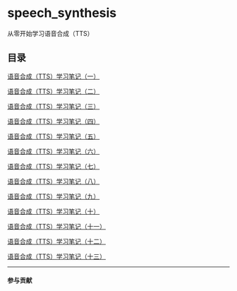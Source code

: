 # speech_synthesis

从零开始学习语音合成（TTS）

## 目录

[语音合成（TTS）学习笔记（一）](https://github.com/alin995/speech_synthesis/blob/main/TTS%E5%AD%A6%E4%B9%A0%E7%AC%94%E8%AE%B0/%E8%AF%AD%E9%9F%B3%E5%90%88%E6%88%90%EF%BC%88TTS%EF%BC%89%E5%AD%A6%E4%B9%A0%E7%AC%94%E8%AE%B0%EF%BC%88%E4%B8%80%EF%BC%89.md)

[语音合成（TTS）学习笔记（二）](https://github.com/alin995/speech_synthesis/blob/main/TTS%E5%AD%A6%E4%B9%A0%E7%AC%94%E8%AE%B0/%E8%AF%AD%E9%9F%B3%E5%90%88%E6%88%90%EF%BC%88TTS%EF%BC%89%E5%AD%A6%E4%B9%A0%E7%AC%94%E8%AE%B0%EF%BC%88%E4%BA%8C%EF%BC%89.md)

[语音合成（TTS）学习笔记（三）](https://github.com/alin995/speech_synthesis/blob/main/TTS%E5%AD%A6%E4%B9%A0%E7%AC%94%E8%AE%B0/%E8%AF%AD%E9%9F%B3%E5%90%88%E6%88%90%EF%BC%88TTS%EF%BC%89%E5%AD%A6%E4%B9%A0%E7%AC%94%E8%AE%B0%EF%BC%88%E4%B8%89%EF%BC%89.md)

[语音合成（TTS）学习笔记（四）](https://github.com/alin995/speech_synthesis/blob/main/TTS%E5%AD%A6%E4%B9%A0%E7%AC%94%E8%AE%B0/%E8%AF%AD%E9%9F%B3%E5%90%88%E6%88%90%EF%BC%88TTS%EF%BC%89%E5%AD%A6%E4%B9%A0%E7%AC%94%E8%AE%B0%EF%BC%88%E5%9B%9B%EF%BC%89.md)


[语音合成（TTS）学习笔记（五）](https://github.com/alin995/speech_synthesis/blob/main/TTS%E5%AD%A6%E4%B9%A0%E7%AC%94%E8%AE%B0/%E8%AF%AD%E9%9F%B3%E5%90%88%E6%88%90%EF%BC%88TTS%EF%BC%89%E5%AD%A6%E4%B9%A0%E7%AC%94%E8%AE%B0%EF%BC%88%E4%BA%94%EF%BC%89.md)

[语音合成（TTS）学习笔记（六）](https://github.com/alin995/speech_synthesis/blob/main/TTS%E5%AD%A6%E4%B9%A0%E7%AC%94%E8%AE%B0/%E8%AF%AD%E9%9F%B3%E5%90%88%E6%88%90%EF%BC%88TTS%EF%BC%89%E5%AD%A6%E4%B9%A0%E7%AC%94%E8%AE%B0%EF%BC%88%E5%85%AD%EF%BC%89.md)

[语音合成（TTS）学习笔记（七）](
https://github.com/alin995/speech_synthesis/blob/main/TTS%E5%AD%A6%E4%B9%A0%E7%AC%94%E8%AE%B0/%E8%AF%AD%E9%9F%B3%E5%90%88%E6%88%90%EF%BC%88TTS%EF%BC%89%E5%AD%A6%E4%B9%A0%E7%AC%94%E8%AE%B0%EF%BC%88%E4%B8%83%EF%BC%89.md)

[语音合成（TTS）学习笔记（八）](
https://github.com/alin995/speech_synthesis/blob/main/TTS%E5%AD%A6%E4%B9%A0%E7%AC%94%E8%AE%B0/%E8%AF%AD%E9%9F%B3%E5%90%88%E6%88%90%EF%BC%88TTS%EF%BC%89%E5%AD%A6%E4%B9%A0%E7%AC%94%E8%AE%B0%EF%BC%88%E5%85%AB%EF%BC%89.xmind)

[语音合成（TTS）学习笔记（九）](
https://github.com/alin995/speech_synthesis/blob/main/TTS%E5%AD%A6%E4%B9%A0%E7%AC%94%E8%AE%B0/%E8%AF%AD%E9%9F%B3%E5%90%88%E6%88%90%EF%BC%88TTS%EF%BC%89%E5%AD%A6%E4%B9%A0%E7%AC%94%E8%AE%B0%EF%BC%88%E4%B9%9D%EF%BC%89.md)

[语音合成（TTS）学习笔记（十）](
https://github.com/alin995/speech_synthesis/blob/main/TTS%E5%AD%A6%E4%B9%A0%E7%AC%94%E8%AE%B0/%E8%AF%AD%E9%9F%B3%E5%90%88%E6%88%90%EF%BC%88TTS%EF%BC%89%E5%AD%A6%E4%B9%A0%E7%AC%94%E8%AE%B0%EF%BC%88%E5%8D%81%EF%BC%89.md)

[语音合成（TTS）学习笔记（十一）](
https://github.com/alin995/speech_synthesis/blob/main/TTS%E5%AD%A6%E4%B9%A0%E7%AC%94%E8%AE%B0/%E8%AF%AD%E9%9F%B3%E5%90%88%E6%88%90%EF%BC%88TTS%EF%BC%89%E5%AD%A6%E4%B9%A0%E7%AC%94%E8%AE%B0%EF%BC%88%E5%8D%81%E4%B8%80%EF%BC%89.md)

[语音合成（TTS）学习笔记（十二）](
https://github.com/alin995/speech_synthesis/blob/main/TTS%E5%AD%A6%E4%B9%A0%E7%AC%94%E8%AE%B0/%E8%AF%AD%E9%9F%B3%E5%90%88%E6%88%90%EF%BC%88TTS%EF%BC%89%E5%AD%A6%E4%B9%A0%E7%AC%94%E8%AE%B0%EF%BC%88%E5%8D%81%E4%B8%80%EF%BC%89.md)

[语音合成（TTS）学习笔记（十三）]()
***

#### 参与贡献
